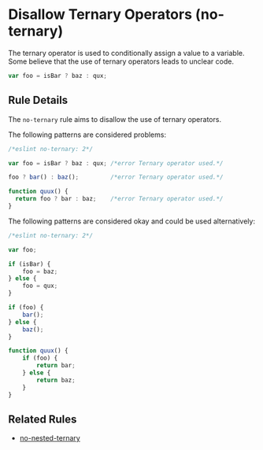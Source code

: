 # Disallow Ternary Operators (no-ternary)

The ternary operator is used to conditionally assign a value to a variable. Some believe that the use of ternary operators leads to unclear code.

```js
var foo = isBar ? baz : qux;
```

## Rule Details

The `no-ternary` rule aims to disallow the use of ternary operators.

The following patterns are considered problems:

```js
/*eslint no-ternary: 2*/

var foo = isBar ? baz : qux; /*error Ternary operator used.*/

foo ? bar() : baz();         /*error Ternary operator used.*/

function quux() {
  return foo ? bar : baz;    /*error Ternary operator used.*/
}
```

The following patterns are considered okay and could be used alternatively:

```js
/*eslint no-ternary: 2*/

var foo;

if (isBar) {
    foo = baz;
} else {
    foo = qux;
}

if (foo) {
    bar();
} else {
    baz();
}

function quux() {
    if (foo) {
        return bar;
    } else {
        return baz;
    }
}
```

## Related Rules

* [no-nested-ternary](no-nested-ternary.md)
